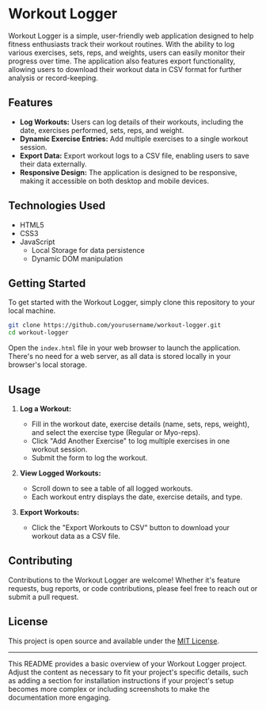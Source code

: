 # Workout Logger

Workout Logger is a simple, user-friendly web application designed to help fitness enthusiasts track their workout routines. With the ability to log various exercises, sets, reps, and weights, users can easily monitor their progress over time. The application also features export functionality, allowing users to download their workout data in CSV format for further analysis or record-keeping.

## Features

- **Log Workouts:** Users can log details of their workouts, including the date, exercises performed, sets, reps, and weight.
- **Dynamic Exercise Entries:** Add multiple exercises to a single workout session.
- **Export Data:** Export workout logs to a CSV file, enabling users to save their data externally.
- **Responsive Design:** The application is designed to be responsive, making it accessible on both desktop and mobile devices.

## Technologies Used

- HTML5
- CSS3
- JavaScript
  - Local Storage for data persistence
  - Dynamic DOM manipulation

## Getting Started

To get started with the Workout Logger, simply clone this repository to your local machine.

```bash
git clone https://github.com/yourusername/workout-logger.git
cd workout-logger
```

Open the `index.html` file in your web browser to launch the application. There's no need for a web server, as all data is stored locally in your browser's local storage.

## Usage

1. **Log a Workout:**
   - Fill in the workout date, exercise details (name, sets, reps, weight), and select the exercise type (Regular or Myo-reps).
   - Click "Add Another Exercise" to log multiple exercises in one workout session.
   - Submit the form to log the workout.

2. **View Logged Workouts:**
   - Scroll down to see a table of all logged workouts.
   - Each workout entry displays the date, exercise details, and type.

3. **Export Workouts:**
   - Click the "Export Workouts to CSV" button to download your workout data as a CSV file.

## Contributing

Contributions to the Workout Logger are welcome! Whether it's feature requests, bug reports, or code contributions, please feel free to reach out or submit a pull request.

## License

This project is open source and available under the [MIT License](LICENSE.md).

---

This README provides a basic overview of your Workout Logger project. Adjust the content as necessary to fit your project's specific details, such as adding a section for installation instructions if your project's setup becomes more complex or including screenshots to make the documentation more engaging.
